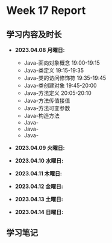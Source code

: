 # Week 17 Report

## 学习内容及时长

* **2023.04.08 月曜日:** 
	* Java-面向对象概念 19:00-19:15
	* Java-类定义 19:15-19:35
	* Java-类的访问修饰符 19:35-19:45
	* Java-类创建对象 19:45-20:00
	* Java-方法定义 20:05-20:10
	* Java-方法传值接值
	* Java-方法可变参数
	* Java-构造方法
	* Java-
	* Java-
	* Java-

* **2023.04.09 火曜日:** 

* **2023.04.10 水曜日:** 

* **2023.04.11 木曜日:** 

* **2023.04.12 金曜日:** 

* **2023.04.13 土曜日:** 

* **2023.04.14 日曜日:** 


## 学习笔记